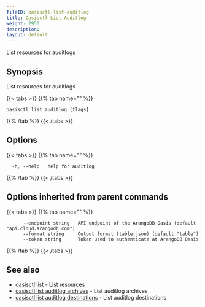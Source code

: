 ```yaml
---
fileID: oasisctl-list-auditlog
title: Oasisctl List Auditlog
weight: 2950
description: 
layout: default
---
```

List resources for auditlogs

## Synopsis

List resources for auditlogs

{{< tabs >}}
{{% tab name="" %}}
```
oasisctl list auditlog [flags]
```
{{% /tab %}}
{{< /tabs >}}

## Options

{{< tabs >}}
{{% tab name="" %}}
```
  -h, --help   help for auditlog
```
{{% /tab %}}
{{< /tabs >}}

## Options inherited from parent commands

{{< tabs >}}
{{% tab name="" %}}
```
      --endpoint string   API endpoint of the ArangoDB Oasis (default "api.cloud.arangodb.com")
      --format string     Output format (table|json) (default "table")
      --token string      Token used to authenticate at ArangoDB Oasis
```
{{% /tab %}}
{{< /tabs >}}

## See also

* [oasisctl list]()	 - List resources
* [oasisctl list auditlog archives](oasisctl-list-auditlog-archives)	 - List auditlog archives
* [oasisctl list auditlog destinations](oasisctl-list-auditlog-destinations)	 - List auditlog destinations

